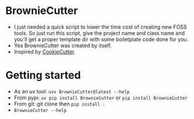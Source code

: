 
# BrownieCutter
* I just needed a quick script to lower the time cost of creating new FOSS tools. So just run this script, give the project name and class name and you'll get a proper template dir with some boiletplate code done for you.
* Yes BrownieCutter was created by itself.
* Inspired by [CookieCutter](https://cookiecutter.readthedocs.io/).

# Getting started
* As an uv tool: `uvx BrownieCutter@latest --help`
* From pypi: `uv pip install BrownieCutter` or `pip install BrownieCutter`
* From git: git clone then `pip install .`
* `BrownieCutter --help`
